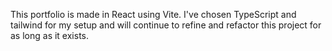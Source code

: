 This portfolio is made in React using Vite. I've chosen TypeScript and tailwind for my setup and will continue to refine and refactor this project for as long as it exists.

